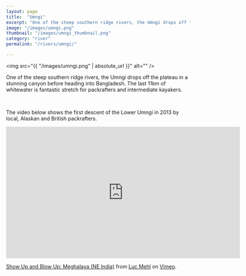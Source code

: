 ```yaml
---
layout: page
title:  "Umngi"
excerpt: "One of the steep southern ridge rivers, the Umngi drops off the plateau in a stunning canyon before heading into Bangladesh"
image: "/images/umngi.png"
thumbnail: "/images/umngi_thumbnail.png"
category: "river"
permalink: "/rivers/umngi/"

---
```


<span class="image fit"><img src="{{ "/images/umngi.png" | absolute_url }}" alt="" /></span>


One of the steep southern ridge rivers, the Umngi drops off the plateau in a stunning canyon before heading into Bangladesh.
The last 11km of whitewater is fantastic stretch for packrafters and intermediate kayakers.

​

The video below shows the first descent of the Lower Umngi in 2013 by local, Alaskan and British packrafters.


<iframe src="https://player.vimeo.com/video/76159918" width="640" height="360" frameborder="0" webkitallowfullscreen mozallowfullscreen allowfullscreen></iframe>
<p><a href="https://vimeo.com/76159918">Show Up and Blow Up: Meghalaya (NE India)</a> from <a href="https://vimeo.com/user11216027">Luc Mehl</a> on <a href="https://vimeo.com">Vimeo</a>.</p>